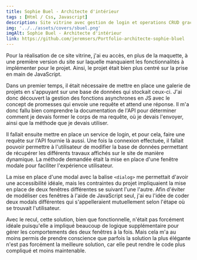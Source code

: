 ```yaml
--- 
title: Sophie Buel - Architecte d'intérieur  
tags : [Html / Css, Javascript]
description: Site vitrine avec gestion de login et operations CRUD grace a js
img: '../../assets/covers/sbuel.png'
imgAlt: Sophie Buel - Architecte d'intérieur 
link: https://github.com/jeremsers/Portfolio-architecte-sophie-bluel
---
```




Pour la réalisation de ce site vitrine, j'ai eu accès, en plus de la maquette, à une première version du site sur laquelle manquaient les fonctionnalités à implémenter pour le projet. Ainsi, le projet était bien plus centré sur la prise en main de JavaScript.

Dans un premier temps, il était nécessaire de mettre en place une galerie de projets en s'appuyant sur une base de données qui stockait ceux-ci. J'ai donc découvert la gestion des fonctions asynchrones en JS avec le concept de promesses qui envoie une requête et attend une réponse. Il m'a donc fallu bien comprendre la documentation de l'API pour déterminer comment je devais former le corps de ma requête, où je devais l'envoyer, ainsi que la méthode que je devais utiliser.

Il fallait ensuite mettre en place un service de login, et pour cela, faire une requête sur l'API fournie là aussi. Une fois la connexion effectuée, il fallait pouvoir permettre à l'utilisateur de modifier la base de données permettant de récupérer les différents travaux affichés sur le site de manière dynamique. La méthode demandée était la mise en place d'une fenêtre modale pour faciliter l'expérience utilisateur.

La mise en place d'une modal avec la balise ``<dialog>`` me permettait d'avoir une accessibilité idéale, mais les contraintes du projet impliquaient la mise en place de deux fenêtres différentes se suivant l'une l'autre. Afin d'éviter de modéliser ces fenêtres à l'aide de JavaScript seul, j'ai eu l'idée de coder deux modals différentes qui s'appelleraient mutuellement selon l'étape où se trouvait l'utilisateur.

Avec le recul, cette solution, bien que fonctionnelle, n'était pas forcément idéale puisqu'elle a impliqué beaucoup de logique supplémentaire pour gérer les comportements des deux fenêtres à la fois. Mais cela m'a au moins permis de prendre conscience que parfois la solution la plus élégante n'est pas forcément la meilleure solution, car elle peut rendre le code plus compliqué et moins maintenable.
